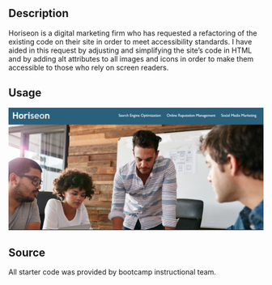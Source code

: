 # <Horiseon Refactor>

## Description

Horiseon is a digital marketing firm who has requested a refactoring of the existing code on their site in order to meet accessibility standards.  I have aided in this request by adjusting and simplifying the site’s code in HTML and by adding alt attributes to all images and icons in order to make them accessible to those who rely on screen readers. 


## Usage

![screenshot](assets/images/screenshot.png)

## Source
All starter code was provided by bootcamp instructional team.
